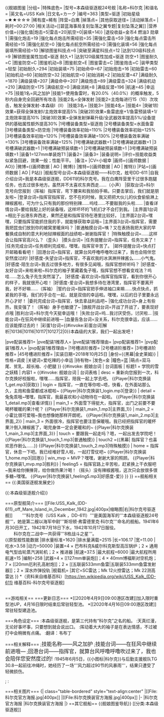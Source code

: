 {{舰娘图鉴
|分组=
|特殊底色=
|型号=本森级驱逐舰24号舰
|名称=科尔克
|和谐名=
|英文名=USS Kalk
|日文名=カーク
|编号=363
|类型=驱逐
|初始星级=★★☆☆☆
|稀有度=稀有
|阵营=白鹰
|掉落点=
|其他获取途径= 
|活动掉落点=
|耗时=00:27:00
|相关活动=[[碧蓝海事局复刻坠落之翼专题|复刻坠落之翼]]
|营养价值={{强化值|炮击=5|雷击=20|航空=0|装填=14}}
|退役收益=金币4 燃油3 勋章1
|需强化炮击=19
|强化每点炮击所需经验=35
|需强化雷击=59
|强化每点雷击所需经验=15
|需强化航空=0
|强化每点航空所需经验=0
|需强化装填=56
|强化每点装填所需经验=10
|解锁图鉴科技点=6
|突破至满星科技点=12
|达到120级科技点=9
|解锁图鉴属性加成=驱逐 耐久+1
|达到120级属性加成=驱逐 防空+1
|图鉴耐久=C
|图鉴防空=C
|图鉴机动=B
|图鉴航空=E
|图鉴雷击=C
|图鉴炮击=C
|装甲类型=轻型
|初始耐久=294
|初始装填=75
|初始命中=67
|初始炮击=16
|初始雷击=60
|初始机动=60
|初始防空=32
|初始航空=0
|初始消耗=2
|初始反潜=47
|满级耐久=1870
|满级装填=207
|满级命中=207
|满级炮击=89
|满级雷击=324
|满级机动=210
|满级防空=175
|满级航空=0
|满级消耗=8
|满级反潜=196
|航速=45
|幸运=75
|技能1名=风之加护
|技能1=使用鱼雷时，有20.0%（40.0%）的概率触发，5秒内自身完全回避所有攻击
|技能2名=全弹发射
|技能2=主炮每进行15（10）次攻击，触发全弹发射-本森级I（II）
|技能3名=
|技能3=
|技能4名=
|技能4=
|突破1阶效果=获得全弹发射I/主炮效率提高5%
|突破2阶效果=鱼雷底座+1/鱼雷预装填+1/主炮效率提高10%
|突破3阶效果=全弹发射弹幕升级/全武器效率提高5%/设备提供的基础属性额外提高30%
|1号槽装备类型=驱逐炮
|2号槽装备类型=水面鱼雷
|3号槽装备类型=防空炮
|1号槽装备效率初始=110%
|2号槽装备效率初始=125%
|3号槽装备效率初始=120%
|1号槽装备效率满破=130%
|2号槽装备效率满破=130%
|3号槽装备效率满破=125%
|1号槽满破武器数=1
|2号槽满破武器数=1
|3号槽满破武器数=1
|1号槽满破预装填数=1
|2号槽满破预装填数=1
|3号槽满破预装填数=1
|装备1=127mm单装炮T1
|装备2=
|装备3=
|装备说明=
|评价=技能收益类似紧急回避，效果一般；性能平平。
|备注=
|CV=小堀幸
|画师={{画师数据 | AO}}
|微博={{画师数据 | AO | 微博}}
|推特={{画师数据 | AO | 推特}}
|P站={{画师数据 | AO | P站}}
|舰船型号台词=本森级驱逐舰——科尔克，舷号DD-611
|自我介绍台词=我是本森级驱逐舰，DD611的科尔克号。我在白鹰阵营里干过很多跑腿任务，也去过很多地方。虽然并不太喜欢东奔西走……（小声）
|获取台词=科尔克号向您报到（挥袖）指挥官，弯下腰来和我拍拍手嘛。只要击掌后，我们就是朋友啦~
|登录台词=指挥官指挥官，您不在的时候，我又把把大伙儿的伙食偷偷淋上辣椒酱啦，可为什么只有我的那份特别辣……呜哇……不要敲我的头啦……
|查看详情台词=要给我配上好的装备哦，这样坏坏的飞机们才不会打到我。
|主界面1台词=相比于出港东奔西走，果然还是和指挥官待在港里比较好。
|主界面2台词=嘿嘿，只要指挥官能抓住我的手，就能够获取幸运哦~
|主界面3台词=指挥官，需要我把昆虫们放到你的被窝里暖床吗？
|普通触摸台词=咦？又在表扬我把大家的早餐换成自制的意大利地狱辣椒面的战绩啦~谢谢指挥官！
|特殊触摸台词=……这样会让指挥官高兴么？（歪头）
|摸头台词=
|任务提醒台词=指挥官，任务又来了！
|任务完成台词=任务顺利完成啦，嘿嘿，指挥官辛苦了。
|邮件提醒台词=快点打开邮箱看看吧！
|回港台词=指挥官，就算台风呼噜呼噜吹过来了，我也会陪伴您安然度过的!
|好感度-失望台词=指挥官，不喜欢我的冰淇淋拌辣酱么……小气鬼。
|好感度-陌生台词=我去过很多地方，有很多见闻哦，指挥官想听听吗？
|好感度-友好台词=来啦来啦~科尔克的袖子里藏着兔子哦，指挥官想不想看变戏法？呜哇……怎么兔子先生突然溜了。
|好感度-喜欢台词=指挥官指挥官，看到你很开心的样子，我就很开心啦！
|好感度-爱台词=我想多待在港湾里，指挥官不要离开我，好不好嘛……（挥袖）
|誓约台词=指挥官把手伸进袖口来嘛……快点快点，抓紧我的手哦，我们的手合在一起，就是双倍的幸运啦。嘿嘿，以后的日子里要永远开心才好！
|委托完成台词=指挥官，快去拿战利品吧~
|强化成功台词=身上有些热，我变强了！（挥袖）身手也敏捷了~
|旗舰开战台词=开战了开战了，要表现好点哦
|胜利台词=科尔克今天挺幸运哦！
|失败台词=呜…我讨厌受伤，讨厌啦…
|技能台词=在狂风中继续前进哦—
|血量告急台词=没关系，科尔克很幸运，应该……应该能撑过去的！
|彩蛋1台词={{#invoke:彩蛋台词|解析|10136|10116|10117|10127|2|0}}本森级的大家，我们一起出发吧！

|pve配装推荐1=
|pve配装1推荐人=
|pve配装1推荐理由=
|pvp配装推荐1=
|pvp配装1推荐人=
|pvp配装1推荐理由=
|1号槽进阶推荐=
|2号槽进阶推荐=
|3号槽进阶推荐=
|45号槽进阶推荐=
|实装日期=2018年10月25日
|身份={{黑幕|金史莱姆}}
|性格=调皮
|关键词=爱吃辣的小幸运
|持有物=
|发色=金
|瞳色=蓝
|萌点=双马尾、贫乳、超长袖、小肥腿
}}
{{#invoke: 舰娘台词 | 台词面板 
| 标题1 = 学院的雪之妖精
| 内容1 = {{#invoke: 舰娘台词 | 台词表格
  | desc = 重新向您报到一次，科尔克换好校服啦，嘿嘿……指挥官，陪我一起上学去吧。  {{Player|科尔克换装1_get.mp3|获取}}
  | login = 指挥官，一直在等你啦~唔，快看，在外面站那么久，主炮和鱼雷都成冰棍啦~  {{Player|科尔克换装1_login.mp3|登录}}
  | detail = 兔兔乖哦~嘿嘿，指挥官，我最喜欢和小动物待在一起啦。 {{Player|科尔克换装1_detail.mp3|查看详情}}
  | main_1 = 外面雪下得挺大，指挥官，出门之前要不要喝杯暖暖的果汁呢？ {{Player|科尔克换装1_main_1.mp3|主界面_1}}
  | main_2 = 小霍比很可爱哦~我也想像她那样开朗呢。 {{Player|科尔克换装1_main_2.mp3|主界面_2}}
  | main_3 = 外面很冷，指挥官也要注意保暖哦。我已经把指挥官的暖杯果汁倒入辣椒酱了，喝完身体一定会更暖和的~ {{Player|科尔克换装1_main_3.mp3|主界面_3}}
  | touch = 要跟我一起走吗？嗯，一起出发去学院吧！ {{Player|科尔克换装1_touch_1.mp3|普通触摸}}
  | touch2 ={{黑幕| 指挥官？也喜欢恶作剧么……}}  {{Player|科尔克换装1_touch_2.mp3|特殊触摸}}
  | home = 指挥官，休息一下吧。我已经堆好雪人啦，一起打雪仗吧~  {{Player|科尔克换装1_home.mp3|回港}}
  | win_mvp = MVP？嘿嘿，谢谢大家的照顾。  {{Player|科尔克换装1_mvp.mp3|胜利}}
  | feeling5 = 指挥官路上辛苦啦，赶紧换上干衣服吧~我来给你捶捶背，给你做热果汁喝！（摇头）没有辣椒酱哦，这次只会放很多很多糖~嘿嘿。 {{Player|科尔克换装1_feeling5.mp3|好感度-爱}}
  }}
}}
==舰船相关==
{{:美国驱逐舰发展史}}

{{:本森级驱逐舰介绍}}

===原型舰简介===
[[File:USS_Kalk_(DD-611)_off_Mare_Island_in_December_1942.jpg|400px|缩略图|右|科尔克号驱逐舰]]
　　'''科尔克号（USS Kalk ，DD-611）'''是美国海军的'''本森级驱逐舰24号舰'''，她是第二艘以海军中尉'''斯坦顿·弗雷德里克·科尔克'''命名的舰船。1941年6月30日开工，1942年7月18日下水，1942年10月17日服役。<br>
　　科尔克在二战中一共获得'''8枚战斗之星'''。<br>
{{原型舰性能数据
|排水量标准=1620
|排水量满载=2515
|长=106.17
|宽=11.00
|吃水=3.58
|动力=50000
|装置=4 × 巴布科克&威尔科克斯型高压锅炉；2 × 通用电气型齿轮蒸汽涡轮机；2 × 推进器
|航速=37.5
|最大航程=6000
|最大航程所用航速=15
|编制=258
|武器=4 × [[127mm单装炮]]；4 × 40mm博福斯对空机炮；7 × [[20mm厄利孔高射炮]]；2 × [[五联装533mm鱼雷|五联装533mm鱼雷发射器]]；2 × 深水炸弹投轨
|舰载机=
|其它=SC雷达；Mk 12火控雷达；Mk 22测高雷达
}}
*（资料来自维基百科）<ref>[https://en.wikipedia.org/wiki/USS_Kalk_(DD-611) 维基百科-科尔克号驱逐舰]</ref><br><br>

<!-- ===舰船历史=== -->

==游戏相关==
===更新日志===
*[[2020年4月9日09:00港区改建]]加入限时重型池UP，4月16日限时结束后常驻轻型池。
*[[2020年4月16日09:00港区改建]]常驻轻型建造池。

===角色设定===
:本森级驱逐舰，是第三代持有“科尔克”之名的船。
:天真烂漫，无论好事坏事，只要想到就会说出口。
:挥动着大大的袖子是在表达情感，不过被打中会稍微有点痛。
:翻译：韦布丁


===相关解释===
;<big>技能名称——风之加护</big>
;<big>技能台词——在狂风中继续前进哦—</big>
;<big>回港台词——指挥官，就算台风呼噜呼噜吹过来了，我也会陪伴您安然度过的!</big>
:1945年6月5日，{{小图标|科尔克}}与后勤支援舰队TG 30.8一起前往冲绳时，她经历了一场'''风力超过90节的风暴雨'''，结果只遭受了轻微损伤。

;<big></big>
:

===相关图片===
{| class="table-bordered" style="text-align:center"
|[[File:科尔克官方海报.jpg|400px]]
|[[File:科尔克换装官方海报.jpg|400px]]
|-
|科尔克官方海报
|科尔克换装官方海报
|}
==其它舰船==
{{舰娘图鉴导航}}
[[分类:本森级驱逐舰]]
